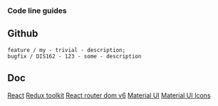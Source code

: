 ### Code line guides

## Github
```
feature / my - trivial - description;
bugfix / DIS162 - 123 - some - description
```

## Doc

[React](https://reactjs.org/)
[Redux toolkit](https://redux-toolkit.js.org/introduction/getting-started)
[React router dom v6](https://reactrouter.com/en/main)
[Material UI](https://mui.com/material-ui/getting-started/overview/)
[Material UI Icons](https://mui.com/material-ui/material-icons/)